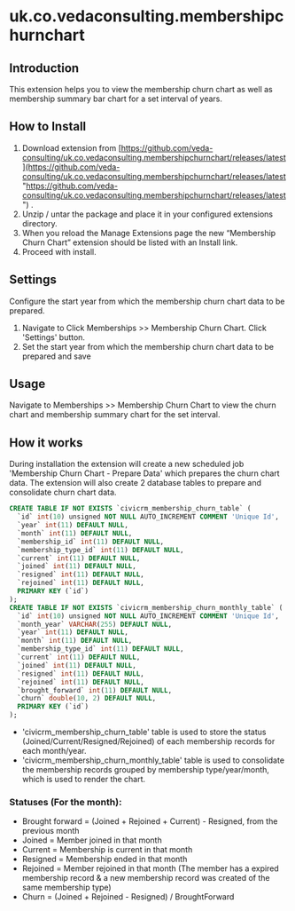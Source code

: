 # uk.co.vedaconsulting.membershipchurnchart

## Introduction

This extension helps you to view the membership churn chart as well as membership summary bar chart for a set interval of years.

## How to Install

1. Download extension from [https://github.com/veda-consulting/uk.co.vedaconsulting.membershipchurnchart/releases/latest](https://github.com/veda-consulting/uk.co.vedaconsulting.membershipchurnchart/releases/latest "https://github.com/veda-consulting/uk.co.vedaconsulting.membershipchurnchart/releases/latest") .
2. Unzip / untar the package and place it in your configured extensions directory.
3. When you reload the Manage Extensions page the new “Membership Churn Chart” extension should be listed with an Install link.
4. Proceed with install.

## Settings

Configure the start year from which the membership churn chart data to be prepared.

1. Navigate to Click Memberships >> Membership Churn Chart. Click 'Settings' button.
2. Set the start year from which the membership churn chart data to be prepared and save

## Usage

Navigate to Memberships >> Membership Churn Chart to view the churn chart and membership summary chart for the set interval.

## How it works

During installation the extension will create a new scheduled job 'Membership Churn Chart - Prepare Data' which prepares the churn chart data.
The extension will also create 2 database tables to prepare and consolidate churn chart data.

```sql
CREATE TABLE IF NOT EXISTS `civicrm_membership_churn_table` (
  `id` int(10) unsigned NOT NULL AUTO_INCREMENT COMMENT 'Unique Id',
  `year` int(11) DEFAULT NULL,
  `month` int(11) DEFAULT NULL,
  `membership_id` int(11) DEFAULT NULL,
  `membership_type_id` int(11) DEFAULT NULL,
  `current` int(11) DEFAULT NULL,
  `joined` int(11) DEFAULT NULL,
  `resigned` int(11) DEFAULT NULL,
  `rejoined` int(11) DEFAULT NULL,
  PRIMARY KEY (`id`)
);
CREATE TABLE IF NOT EXISTS `civicrm_membership_churn_monthly_table` (
  `id` int(10) unsigned NOT NULL AUTO_INCREMENT COMMENT 'Unique Id',
  `month_year` VARCHAR(255) DEFAULT NULL,
  `year` int(11) DEFAULT NULL,
  `month` int(11) DEFAULT NULL,
  `membership_type_id` int(11) DEFAULT NULL,
  `current` int(11) DEFAULT NULL,
  `joined` int(11) DEFAULT NULL,
  `resigned` int(11) DEFAULT NULL,
  `rejoined` int(11) DEFAULT NULL,
  `brought_forward` int(11) DEFAULT NULL,
  `churn` double(10, 2) DEFAULT NULL,
  PRIMARY KEY (`id`)
);
```

* 'civicrm_membership_churn_table' table is used to store the status (Joined/Current/Resigned/Rejoined) of each membership records for each month/year.
* 'civicrm_membership_churn_monthly_table' table is used to consolidate the membership records grouped by membership type/year/month, which is used to render the chart.

### Statuses (For the month):
* Brought forward = (Joined + Rejoined + Current) - Resigned, from the previous month
* Joined = Member joined in that month
* Current = Membership is current in that month
* Resigned = Membership ended in that month
* Rejoined = Member rejoined in that month (The member has a expired membership record & a new membership record was created of the same membership type)
* Churn = (Joined + Rejoined - Resigned) / BroughtForward
